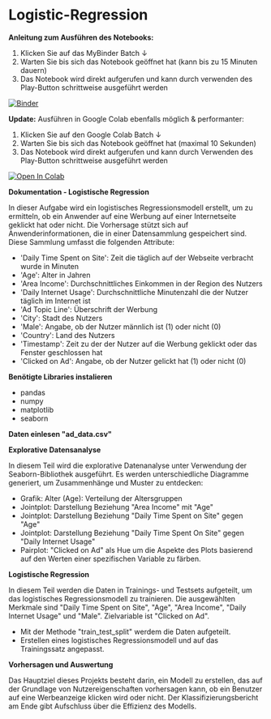 # Logistic-Regression

**Anleitung zum Ausführen des Notebooks:**
1. Klicken Sie auf das MyBinder Batch ↓
2. Warten Sie bis sich das Notebook geöffnet hat (kann bis zu 15 Minuten dauern)
3. Das Notebook wird direkt aufgerufen und kann durch verwenden des Play-Button schrittweise ausgeführt werden

 [![Binder](https://mybinder.org/badge_logo.svg)](https://mybinder.org/v2/gh/MichaelFranLu/Logistic-Regression/master?labpath=3-Logistische_Regression_Projekt-Loesung.ipynb)


**Update:**
Ausführen in Google Colab ebenfalls möglich & performanter:
1. Klicken Sie auf den Google Colab Batch ↓
2. Warten Sie bis sich das Notebook geöffnet hat (maximal 10 Sekunden)
3. Das Notebook wird direkt aufgerufen und kann durch Verwenden des Play-Button schrittweise ausgeführt werden

<a target="_blank" href="https://colab.research.google.com/github/MichaelFranLu/Logistic-Regression/blob/main/3-Logistische_Regression_Projekt-Loesung.ipynb">
  <img src="https://colab.research.google.com/assets/colab-badge.svg" alt="Open In Colab"/>
</a>




**Dokumentation - Logistische Regression**

In dieser Aufgabe wird ein logistisches Regressionsmodell erstellt, um zu ermitteln, ob ein Anwender auf eine Werbung auf einer Internetseite geklickt hat oder nicht. Die Vorhersage stützt sich auf Anwenderinformationen, die in einer Datensammlung gespeichert sind. Diese Sammlung umfasst die folgenden Attribute:
- 'Daily Time Spent on Site': Zeit die täglich auf der Webseite verbracht wurde in Minuten
- 'Age': Alter in Jahren
- 'Area Income': Durchschnittliches Einkommen in der Region des Nutzers
- 'Daily Internet Usage': Durchschnittliche Minutenzahl die der Nutzer täglich im Internet ist
- 'Ad Topic Line': Überschrift der Werbung
- 'City': Stadt des Nutzers
- 'Male': Angabe, ob der Nutzer männlich ist (1) oder nicht (0)
- 'Country': Land des Nutzers
- 'Timestamp': Zeit zu der der Nutzer auf die Werbung geklickt oder das Fenster geschlossen hat
- 'Clicked on Ad': Angabe, ob der Nutzer gelickt hat (1) oder nicht (0)


**Benötigte Libraries instalieren**
- pandas
- numpy
- matplotlib
- seaborn

**Daten einlesen "ad_data.csv"**


**Explorative Datensanalyse**

In diesem Teil wird die explorative Datenanalyse unter Verwendung der Seaborn-Bibliothek ausgeführt. Es werden unterschiedliche Diagramme generiert, um Zusammenhänge und Muster zu entdecken:
- Grafik: Alter (Age): Verteilung der Altersgruppen
- Jointplot: Darstellung Beziehung "Area Income" mit "Age"
- Jointplot: Darstellung Beziehung "Daily Time Spent on Site" gegen "Age"
- Jointplot: Darstellung Beziehung "Daily Time Spent On Site" gegen "Daily Internet Usage"
- Pairplot: "Clicked on Ad" als Hue um die Aspekte des Plots basierend auf den Werten einer spezifischen Variable zu färben.


**Logistische Regression**

In diesem Teil werden die Daten in Trainings- und Testsets aufgeteilt, um das logistisches Regressionsmodell zu trainieren. Die ausgewählten Merkmale sind "Daily Time Spent on Site", "Age", "Area Income", "Daily Internet Usage" und "Male". Zielvariable ist "Clicked on Ad".
- Mit der Methode "train_test_split" werdem die Daten aufgeteilt.
- Erstellen eines logistisches Regressionsmodell und auf das Trainingssatz angepasst.

**Vorhersagen und Auswertung**

Das Hauptziel dieses Projekts besteht darin, ein Modell zu erstellen, das auf der Grundlage von Nutzereigenschaften vorhersagen kann, ob ein Benutzer auf eine Werbeanzeige klicken wird oder nicht. 
Der Klassifizierungsbericht am Ende gibt Aufschluss über die Effizienz des Modells.
